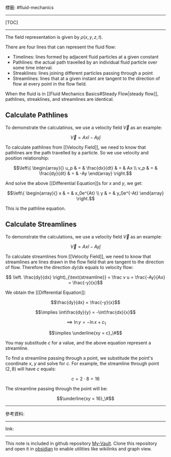 標籤: #fluid-mechanics 

---

[TOC]

---

The field representation is given by $\rho(x, y, z, t)$.

There are four lines that can represent the fluid flow:

- Timelines: lines formed by adjacent fluid particles at a given constant
- Pathlines: the actual path travelled by an individual fluid particle over some time interval.
- Streaklines: lines joining different particles passing through a point
- Streamlines: lines that at a given instant are tangent to the direction of flow at every point in the flow field.

When the fluid is in [[Fluid Mechanics Basics#Steady Flow|steady flow]], pathlines, streaklines, and streamlines are identical.

## Calculate Pathlines

To demonstrate the calculatinos, we use a velocity field $\vec V$ as an example:

$$\vec V = Ax\hat i - Ay\hat j$$

To calculate pathlines from [[Velocity Field]], we need to know that pathlines are the path travelled by a particle. So we use velocity and position relationship:

$$\left\{
\begin{array}{}
	u_p & = & \frac{dx}{dt} & = & Ax \\
	v_p & = & \frac{dy}{dt} & = & -Ay
\end{array}
\right.$$

And solve the above [[Differential Equation]]s for $x$ and $y$, we get:

$$\left\{
	\begin{array}{}
		x & = & x_0e^{At} \\
		y & = & y_0e^{-At}
	\end{array}
\right.$$

This is the pathline equation.

## Calculate Streamlines

To demonstrate the calculations, we use a velocity field $\vec V$ as an example:

$$\vec V = Ax\hat i - Ay \hat j$$

To calculate streamlines from [[Velocity Field]], we need to know that streamlines are lines drawn in the flow field that are tangent to the direction of flow. Therefore the direction $dy / dx$ equals to velocity flow:

$$
\left.
\frac{dy}{dx}
\right)_{\text{streamline}} = \frac v u = \frac{-Ay}{Ax} = \frac{-y}{x}$$

We obtain the [[Differential Equation]]:

$$\frac{dy}{dx} = \frac{-y}{x}$$

$$\implies \int\frac{dy}{y} = -\int\frac{dx}{x}$$

$$\implies \ln y = -\ln x + c_1$$

$$\implies \underline{xy = c}_\#$$

You may substitude $c$ for a value, and the above equation represent a streamline.

To find a streamline passing through a point, we substitude the point's coordinate $x$, $y$ and solve for $c$. For example, the streamline through point $(2, 8)$ will have $c$ equals:

$$c = 2 \cdot 8 = 16$$

The streamline passing through the point will be:

$$\underline{xy = 16}_\#$$

---

參考資料:



---

link:


---

This note is included in github repository [My-Vault](https://github.com/LittleD3092/My-Vault.git). Clone this repository and open it in [obsidian](https://obsidian.md/) to enable utilities like wikilinks and graph view.